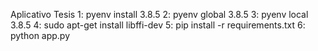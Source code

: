 Aplicativo Tesis
1: pyenv install 3.8.5
2: pyenv global 3.8.5
3: pyenv local 3.8.5
4: sudo apt-get install libffi-dev
5: pip install -r requirements.txt 
6: python app.py


